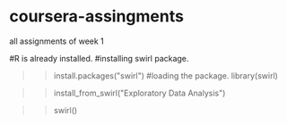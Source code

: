 # coursera-assingments
all assignments of week 1

#R is  already installed.
#installing swirl package.

>>install.packages("swirl")
#loading the package.
>>library(swirl)

>>install_from_swirl("Exploratory Data Analysis")

>>swirl()
